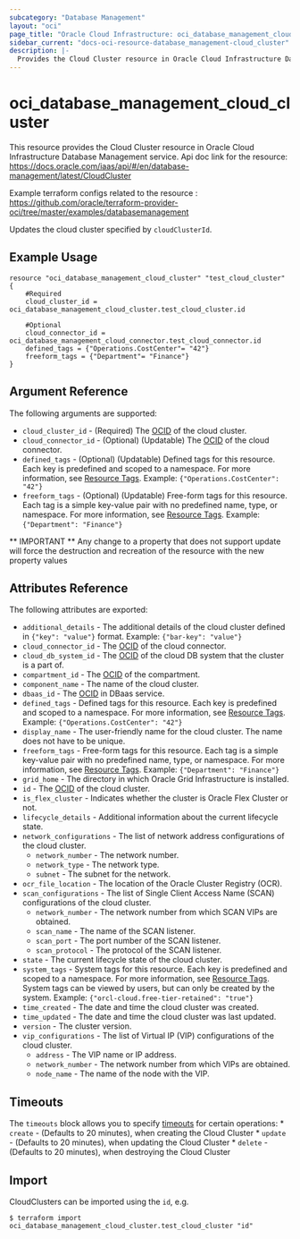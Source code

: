 ```yaml
---
subcategory: "Database Management"
layout: "oci"
page_title: "Oracle Cloud Infrastructure: oci_database_management_cloud_cluster"
sidebar_current: "docs-oci-resource-database_management-cloud_cluster"
description: |-
  Provides the Cloud Cluster resource in Oracle Cloud Infrastructure Database Management service
---
```


# oci_database_management_cloud_cluster
This resource provides the Cloud Cluster resource in Oracle Cloud Infrastructure Database Management service.
Api doc link for the resource: https://docs.oracle.com/iaas/api/#/en/database-management/latest/CloudCluster

Example terraform configs related to the resource : https://github.com/oracle/terraform-provider-oci/tree/master/examples/databasemanagement

Updates the cloud cluster specified by `cloudClusterId`.


## Example Usage

```hcl
resource "oci_database_management_cloud_cluster" "test_cloud_cluster" {
	#Required
	cloud_cluster_id = oci_database_management_cloud_cluster.test_cloud_cluster.id

	#Optional
	cloud_connector_id = oci_database_management_cloud_connector.test_cloud_connector.id
	defined_tags = {"Operations.CostCenter"= "42"}
	freeform_tags = {"Department"= "Finance"}
}
```

## Argument Reference

The following arguments are supported:

* `cloud_cluster_id` - (Required) The [OCID](https://docs.cloud.oracle.com/iaas/Content/General/Concepts/identifiers.htm) of the cloud cluster.
* `cloud_connector_id` - (Optional) (Updatable) The [OCID](https://docs.cloud.oracle.com/iaas/Content/General/Concepts/identifiers.htm) of the cloud connector.
* `defined_tags` - (Optional) (Updatable) Defined tags for this resource. Each key is predefined and scoped to a namespace. For more information, see [Resource Tags](https://docs.cloud.oracle.com/iaas/Content/General/Concepts/resourcetags.htm). Example: `{"Operations.CostCenter": "42"}` 
* `freeform_tags` - (Optional) (Updatable) Free-form tags for this resource. Each tag is a simple key-value pair with no predefined name, type, or namespace. For more information, see [Resource Tags](https://docs.cloud.oracle.com/iaas/Content/General/Concepts/resourcetags.htm). Example: `{"Department": "Finance"}` 


** IMPORTANT **
Any change to a property that does not support update will force the destruction and recreation of the resource with the new property values

## Attributes Reference

The following attributes are exported:

* `additional_details` - The additional details of the cloud cluster defined in `{"key": "value"}` format. Example: `{"bar-key": "value"}` 
* `cloud_connector_id` - The [OCID](https://docs.cloud.oracle.com/iaas/Content/General/Concepts/identifiers.htm) of the cloud connector.
* `cloud_db_system_id` - The [OCID](https://docs.cloud.oracle.com/iaas/Content/General/Concepts/identifiers.htm) of the cloud DB system that the cluster is a part of.
* `compartment_id` - The [OCID](https://docs.cloud.oracle.com/iaas/Content/General/Concepts/identifiers.htm) of the compartment.
* `component_name` - The name of the cloud cluster.
* `dbaas_id` - The [OCID](https://docs.cloud.oracle.com/iaas/Content/General/Concepts/identifiers.htm) in DBaas service.
* `defined_tags` - Defined tags for this resource. Each key is predefined and scoped to a namespace. For more information, see [Resource Tags](https://docs.cloud.oracle.com/iaas/Content/General/Concepts/resourcetags.htm). Example: `{"Operations.CostCenter": "42"}` 
* `display_name` - The user-friendly name for the cloud cluster. The name does not have to be unique.
* `freeform_tags` - Free-form tags for this resource. Each tag is a simple key-value pair with no predefined name, type, or namespace. For more information, see [Resource Tags](https://docs.cloud.oracle.com/iaas/Content/General/Concepts/resourcetags.htm). Example: `{"Department": "Finance"}` 
* `grid_home` - The directory in which Oracle Grid Infrastructure is installed.
* `id` - The [OCID](https://docs.cloud.oracle.com/iaas/Content/General/Concepts/identifiers.htm) of the cloud cluster.
* `is_flex_cluster` - Indicates whether the cluster is Oracle Flex Cluster or not.
* `lifecycle_details` - Additional information about the current lifecycle state.
* `network_configurations` - The list of network address configurations of the cloud cluster.
	* `network_number` - The network number.
	* `network_type` - The network type.
	* `subnet` - The subnet for the network.
* `ocr_file_location` - The location of the Oracle Cluster Registry (OCR).
* `scan_configurations` - The list of Single Client Access Name (SCAN) configurations of the cloud cluster.
	* `network_number` - The network number from which SCAN VIPs are obtained.
	* `scan_name` - The name of the SCAN listener.
	* `scan_port` - The port number of the SCAN listener.
	* `scan_protocol` - The protocol of the SCAN listener.
* `state` - The current lifecycle state of the cloud cluster.
* `system_tags` - System tags for this resource. Each key is predefined and scoped to a namespace. For more information, see [Resource Tags](https://docs.cloud.oracle.com/iaas/Content/General/Concepts/resourcetags.htm). System tags can be viewed by users, but can only be created by the system.  Example: `{"orcl-cloud.free-tier-retained": "true"}` 
* `time_created` - The date and time the cloud cluster was created.
* `time_updated` - The date and time the cloud cluster was last updated.
* `version` - The cluster version.
* `vip_configurations` - The list of Virtual IP (VIP) configurations of the cloud cluster.
	* `address` - The VIP name or IP address.
	* `network_number` - The network number from which VIPs are obtained.
	* `node_name` - The name of the node with the VIP.

## Timeouts

The `timeouts` block allows you to specify [timeouts](https://registry.terraform.io/providers/oracle/oci/latest/docs/guides/changing_timeouts) for certain operations:
	* `create` - (Defaults to 20 minutes), when creating the Cloud Cluster
	* `update` - (Defaults to 20 minutes), when updating the Cloud Cluster
	* `delete` - (Defaults to 20 minutes), when destroying the Cloud Cluster


## Import

CloudClusters can be imported using the `id`, e.g.

```
$ terraform import oci_database_management_cloud_cluster.test_cloud_cluster "id"
```


